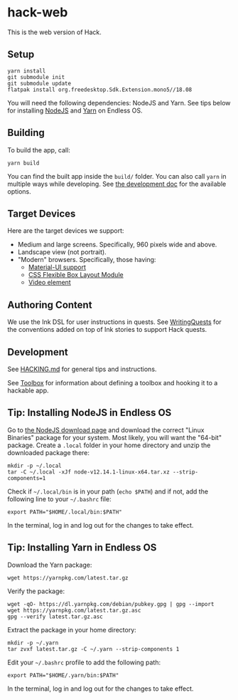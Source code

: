 # hack-web

This is the web version of Hack.

## Setup

    yarn install
    git submodule init
    git submodule update
    flatpak install org.freedesktop.Sdk.Extension.mono5//18.08

You will need the following dependencies: NodeJS and Yarn. See tips
below for installing [NodeJS](#tip-installing-nodejs-in-endless-os)
and [Yarn](#tip-installing-yarn-in-endless-os) on Endless OS.

## Building

To build the app, call:

    yarn build

You can find the built app inside the `build/` folder. You can also
call `yarn` in multiple ways while developing. See [the development
doc](./HACKING.md#run-test-build) for the available options.

## Target Devices

Here are the target devices we support:

- Medium and large screens. Specifically, 960 pixels wide and above.
- Landscape view (not portrait).
- "Modern" browsers. Specifically, those having:
  - [Material-UI support](https://material-ui.com/getting-started/supported-platforms/#browser)
  - [CSS Flexible Box Layout Module](https://caniuse.com/#feat=flexbox)
  - [Video element](https://caniuse.com/#feat=video)

## Authoring Content

We use the Ink DSL for user instructions in quests. See
[WritingQuests](docs/WritingQuests.md) for the conventions added on
top of Ink stories to support Hack quests.

## Development

See [HACKING.md](./HACKING.md) for general tips and instructions.

See [Toolbox](./docs/Toolbox.md) for information about defining a
toolbox and hooking it to a hackable app.

## Tip: Installing NodeJS in Endless OS

Go to [the NodeJS download page](https://nodejs.org/en/download/) and
download the correct "Linux Binaries" package for your system. Most
likely, you will want the "64-bit" package. Create a `.local` folder
in your home directory and unzip the downloaded package there:

    mkdir -p ~/.local
    tar -C ~/.local -xJf node-v12.14.1-linux-x64.tar.xz --strip-components=1

Check if `~/.local/bin` is in your path (`echo $PATH`) and if not, add
the following line to your `~/.bashrc` file:

    export PATH="$HOME/.local/bin:$PATH"

In the terminal, log in and log out for the changes to take effect.

## Tip: Installing Yarn in Endless OS

Download the Yarn package:

    wget https://yarnpkg.com/latest.tar.gz

Verify the package:

    wget -qO- https://dl.yarnpkg.com/debian/pubkey.gpg | gpg --import
    wget https://yarnpkg.com/latest.tar.gz.asc
    gpg --verify latest.tar.gz.asc

Extract the package in your home directory:

    mkdir -p ~/.yarn
    tar zvxf latest.tar.gz -C ~/.yarn --strip-components 1

Edit your `~/.bashrc` profile to add the following path:

    export PATH="$HOME/.yarn/bin:$PATH"

In the terminal, log in and log out for the changes to take effect.
